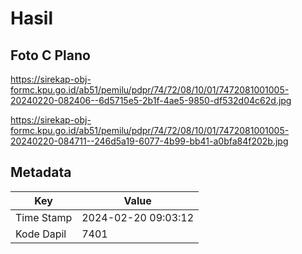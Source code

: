 # Hasil

## Foto C Plano

https://sirekap-obj-formc.kpu.go.id/ab51/pemilu/pdpr/74/72/08/10/01/7472081001005-20240220-082406--6d5715e5-2b1f-4ae5-9850-df532d04c62d.jpg

https://sirekap-obj-formc.kpu.go.id/ab51/pemilu/pdpr/74/72/08/10/01/7472081001005-20240220-084711--246d5a19-6077-4b99-bb41-a0bfa84f202b.jpg


## Metadata

| Key        | Value               |
| ---------- | ------------------- |
| Time Stamp | 2024-02-20 09:03:12 |
| Kode Dapil | 7401                |



